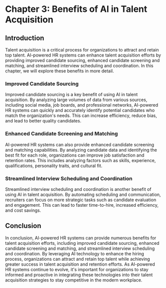 Chapter 3: Benefits of AI in Talent Acquisition
===============================================

Introduction
------------

Talent acquisition is a critical process for organizations to attract and retain top talent. AI-powered HR systems can enhance talent acquisition efforts by providing improved candidate sourcing, enhanced candidate screening and matching, and streamlined interview scheduling and coordination. In this chapter, we will explore these benefits in more detail.

### Improved Candidate Sourcing

Improved candidate sourcing is a key benefit of using AI in talent acquisition. By analyzing large volumes of data from various sources, including social media, job boards, and professional networks, AI-powered HR systems can quickly and accurately identify potential candidates who match the organization's needs. This can increase efficiency, reduce bias, and lead to better quality candidates.

### Enhanced Candidate Screening and Matching

AI-powered HR systems can also provide enhanced candidate screening and matching capabilities. By analyzing candidate data and identifying the best fit for each role, organizations can improve job satisfaction and retention rates. This includes analyzing factors such as skills, experience, qualifications, personality traits, and cultural fit.

### Streamlined Interview Scheduling and Coordination

Streamlined interview scheduling and coordination is another benefit of using AI in talent acquisition. By automating scheduling and communication, recruiters can focus on more strategic tasks such as candidate evaluation and engagement. This can lead to faster time-to-hire, increased efficiency, and cost savings.

Conclusion
----------

In conclusion, AI-powered HR systems can provide numerous benefits for talent acquisition efforts, including improved candidate sourcing, enhanced candidate screening and matching, and streamlined interview scheduling and coordination. By leveraging AI technology to enhance the hiring process, organizations can attract and retain top talent while achieving greater success in talent acquisition and retention efforts. As AI-powered HR systems continue to evolve, it's important for organizations to stay informed and proactive in integrating these technologies into their talent acquisition strategies to stay competitive in the modern workplace.
